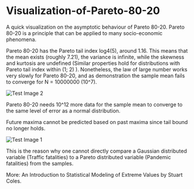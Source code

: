 # Visualization-of-Pareto-80-20
A quick visualization on the asymptotic behaviour of Pareto 80-20. Pareto 80-20 is a principle that can be applied to many socio-economic phenomena.

Pareto 80-20 has the Pareto tail index log4(5), around 1.16. This means that the mean exists (roughly 7.21), the variance is infinite, while the skewness and kurtosis are undefined (Similar properties hold for distributions with Pareto tail index within (1; 2) ). Nonetheless, the law of large number works very slowly for Pareto 80-20, and as demonstration the sample mean fails to converge for N = 10000000 (10^7). 

![Test Image 2](https://github.com/fallintoplace/Visualizing-Pareto-80-20/blob/master/sample_mean.gif)

Pareto 80-20 needs 10^12 more data for the sample mean to converge to the same level of error as a normal distribution.

Future maxima cannot be predicted based on past maxima since tail bound no longer holds.

![Test Image 1](https://github.com/fallintoplace/Visualizing-Pareto-80-20/blob/master/samples_generated.gif)

This is the reason why one cannot directly compare a Gaussian distributed variable (Traffic fatalities) to a Pareto distributed variable (Pandemic fatalities) from the samples.

More: An Introduction to Statistical Modeling of Extreme Values by Stuart Coles.
